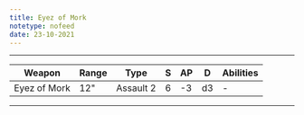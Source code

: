 ```yaml
---
title: Eyez of Mork
notetype: nofeed
date: 23-10-2021
---
```


---

| Weapon       | Range | Type      | S   | AP  | D   | Abilities |
| ------------ | ----- | --------- | --- | --- | --- | --------- |
| Eyez of Mork | 12"   | Assault 2 | 6   | -3  | d3  | -         | 

---